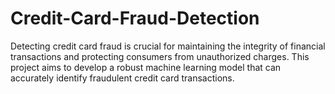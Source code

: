 # Credit-Card-Fraud-Detection
Detecting credit card fraud is crucial for maintaining the integrity of financial transactions and protecting consumers from unauthorized charges. This project aims to develop a robust machine learning model that can accurately identify fraudulent credit card transactions.
